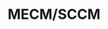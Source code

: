 ---
title: MECM/SCCM
#date: 2024-03-11 17:22:00 -0700
#last_modified_at: 2024-03-11 17:22:00 -0700
categories: Info
tags: [applications, management]
---